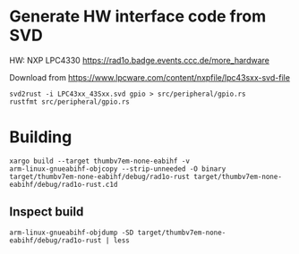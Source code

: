 # Generate HW interface code from SVD

HW: NXP LPC4330
https://rad1o.badge.events.ccc.de/more_hardware

Download from https://www.lpcware.com/content/nxpfile/lpc43sxx-svd-file

```
svd2rust -i LPC43xx_43Sxx.svd gpio > src/peripheral/gpio.rs
rustfmt src/peripheral/gpio.rs
```

# Building

```
xargo build --target thumbv7em-none-eabihf -v
arm-linux-gnueabihf-objcopy --strip-unneeded -O binary target/thumbv7em-none-eabihf/debug/rad1o-rust target/thumbv7em-none-eabihf/debug/rad1o-rust.c1d
```

## Inspect build

```
arm-linux-gnueabihf-objdump -SD target/thumbv7em-none-eabihf/debug/rad1o-rust | less
```

